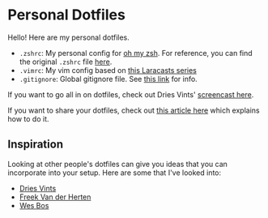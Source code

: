 # Personal Dotfiles

Hello! Here are my personal dotfiles.

- `.zshrc`: My personal config for [oh my zsh](https://github.com/ohmyzsh/ohmyzsh). For reference, you can find the original `.zshrc` file [here](https://github.com/ohmyzsh/ohmyzsh/blob/master/templates/zshrc.zsh-template).
- `.vimrc`: My vim config based on [this Laracasts series](https://laracasts.com/series/vim-mastery)
- `.gitignore`: Global gitignore file. See [this link](https://sebastiandedeyne.com/setting-up-a-global-gitignore-file/) for info.

If you want to go all in on dotfiles, check out Dries Vints' [screencast here](https://laracasts.com/series/guest-spotlight/episodes/1).

If you want to share your dotfiles, check out [this article here](https://opensource.com/article/19/3/move-your-dotfiles-version-control) which explains how to do it.

## Inspiration

Looking at other people's dotfiles can give you ideas that you can incorporate into your setup. Here are some that I've looked into:

- [Dries Vints](https://github.com/driesvints/dotfiles)
- [Freek Van der Herten](https://github.com/freekmurze/dotfiles)
- [Wes Bos](https://github.com/wesbos/dotfiles)
